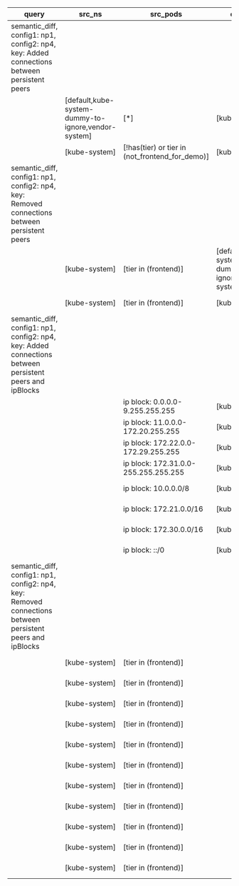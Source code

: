 |query|src_ns|src_pods|dst_ns|dst_pods|connection|
|---|---|---|---|---|---|
|semantic_diff, config1: np1, config2: np4, key: Added connections between persistent peers||||||
||[default,kube-system-dummy-to-ignore,vendor-system]|[*]|[kube-system]|[tier in (frontend)]|All connections|
||[kube-system]|[!has(tier) or tier in (not_frontend_for_demo)]|[kube-system]|[tier in (frontend)]|All connections|
|semantic_diff, config1: np1, config2: np4, key: Removed connections between persistent peers||||||
||[kube-system]|[tier in (frontend)]|[default,kube-system-dummy-to-ignore,vendor-system]|[*]|All connections|
||[kube-system]|[tier in (frontend)]|[kube-system]|[!has(tier) or tier in (not_frontend_for_demo)]|All connections|
|semantic_diff, config1: np1, config2: np4, key: Added connections between persistent peers and ipBlocks||||||
|||ip block: 0.0.0.0-9.255.255.255|[kube-system]|[tier in (frontend)]|All but UDP 53|
|||ip block: 11.0.0.0-172.20.255.255|[kube-system]|[tier in (frontend)]|All but UDP 53|
|||ip block: 172.22.0.0-172.29.255.255|[kube-system]|[tier in (frontend)]|All but UDP 53|
|||ip block: 172.31.0.0-255.255.255.255|[kube-system]|[tier in (frontend)]|All but UDP 53|
|||ip block: 10.0.0.0/8|[kube-system]|[tier in (frontend)]|All connections|
|||ip block: 172.21.0.0/16|[kube-system]|[tier in (frontend)]|All connections|
|||ip block: 172.30.0.0/16|[kube-system]|[tier in (frontend)]|All connections|
|||ip block: ::/0|[kube-system]|[tier in (frontend)]|All connections|
|semantic_diff, config1: np1, config2: np4, key: Removed connections between persistent peers and ipBlocks||||||
||[kube-system]|[tier in (frontend)]||ip block: 0.0.0.0-49.49.255.255|All connections|
||[kube-system]|[tier in (frontend)]||ip block: 49.50.0.1/32|All connections|
||[kube-system]|[tier in (frontend)]||ip block: 49.50.0.11/32|All connections|
||[kube-system]|[tier in (frontend)]||ip block: 49.50.0.13/32|All connections|
||[kube-system]|[tier in (frontend)]||ip block: 49.50.0.15/32|All connections|
||[kube-system]|[tier in (frontend)]||ip block: 49.50.0.17-255.255.255.255|All connections|
||[kube-system]|[tier in (frontend)]||ip block: 49.50.0.3/32|All connections|
||[kube-system]|[tier in (frontend)]||ip block: 49.50.0.5/32|All connections|
||[kube-system]|[tier in (frontend)]||ip block: 49.50.0.7/32|All connections|
||[kube-system]|[tier in (frontend)]||ip block: 49.50.0.9/32|All connections|
||[kube-system]|[tier in (frontend)]||ip block: ::/0|All connections|

